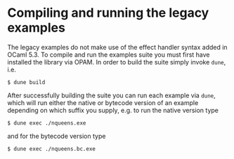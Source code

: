 # Compiling and running the legacy examples

The legacy examples do not make use of the effect handler syntax added
in OCaml 5.3. To compile and run the examples suite you must first
have installed the library via OPAM. In order to build the suite
simply invoke `dune`, i.e.

```shell
$ dune build
```

After successfully building the suite you can run each example via
`dune`, which will run either the native or bytecode version of an
example depending on which suffix you supply, e.g. to run the native
version type

```shell
$ dune exec ./nqueens.exe
```

and for the bytecode version type

```shell
$ dune exec ./nqueens.bc.exe
```